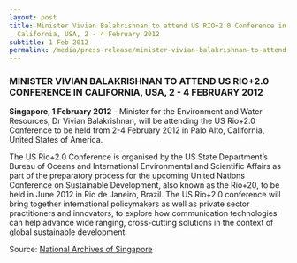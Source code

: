 ```yaml
---
layout: post
title: Minister Vivian Balakrishnan to attend US RIO+2.0 Conference in
  California, USA, 2 - 4 February 2012
subtitle: 1 Feb 2012
permalink: /media/press-release/minister-vivian-balakrishnan-to-attend-us-rio-20-conference-in-california-usa-24-february-2012
---
```

### MINISTER VIVIAN BALAKRISHNAN TO ATTEND US RIO+2.0 CONFERENCE IN CALIFORNIA, USA, 2 - 4 FEBRUARY 2012

**Singapore, 1 February 2012** - Minister for the Environment and Water Resources, Dr Vivian Balakrishnan, will be attending the US Rio+2.0 Conference to be held from 2-4 February 2012 in Palo Alto, California, United States of America.

The US Rio+2.0 Conference is organised by the US State Department’s Bureau of Oceans and International Environmental and Scientific Affairs as part of the preparatory process for the upcoming United Nations Conference on Sustainable Development, also known as the Rio+20, to be held in June 2012 in Rio de Janeiro, Brazil. The US Rio+2.0 conference will bring together international policymakers as well as private sector practitioners and innovators, to explore how communication technologies can help advance wide ranging, cross-cutting solutions in the context of global sustainable development.

Source: [National Archives of Singapore](https://www.nas.gov.sg/archivesonline/data/pdfdoc/MSE_20120201001.pdf)